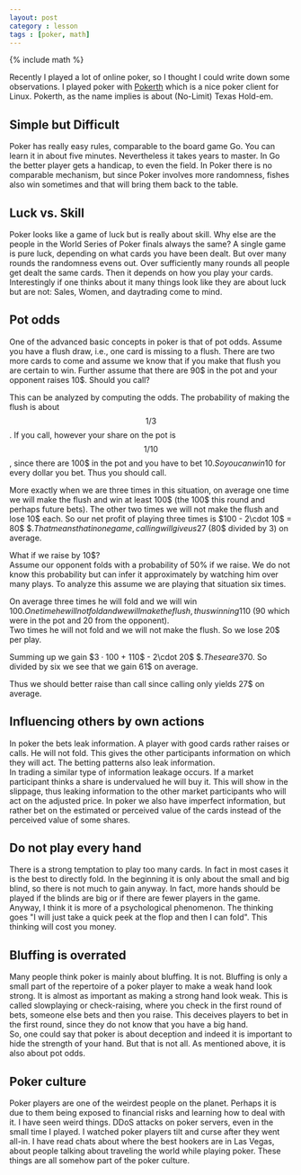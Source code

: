 ```yaml
---
layout: post
category : lesson
tags : [poker, math]
---
```


{% include math %}

Recently I played a lot of online poker, so I thought I could write down
some observations. I played poker with
[Pokerth](http://www.pokerth.net) which is a nice poker client for
Linux. Pokerth, as the name implies is about (No-Limit) Texas Hold-em.

## Simple but Difficult
Poker has really easy rules, comparable to the board game Go. You can
learn it in about five minutes.
Nevertheless it takes years to master. In Go the better player gets a
handicap, to even the field. In Poker there is no comparable
mechanism, but since Poker involves more randomness, fishes also win
sometimes and that will bring them back to the table.

## Luck vs. Skill
Poker looks like a game of luck but is really about skill. Why else
are the people in the World Series of Poker finals always the same? A
single game is pure luck, depending on what cards you have been dealt.
But over many rounds the randomness evens out. Over sufficiently many
rounds all people get dealt the same cards. Then it depends on how you
play your cards.    
Interestingly if one thinks about it many things look like they are
about luck but are not: Sales, Women, and daytrading come to mind.

## Pot odds
One of the advanced basic concepts in poker is that of pot odds.
Assume you have a flush draw, i.e., one card is missing to a flush.
There are two more cards to come and assume we know that if you make
that flush you are certain to win. Further assume that there are 90$ in
the pot and your opponent raises 10$. Should you call?

This can be analyzed by computing the odds. The probability of 
making the flush is about $$1/3$$. If you call, however your share
on the pot is $$1/10$$, since there are 100$ in the pot and you have
to bet 10$. So you can win 10$ for every dollar you bet.
Thus you should call.

More exactly when we are three times in this situation, on average one
time we will make the flush and win at least 100$ (the 100$ this round
and perhaps future bets). The other two times we will not make the
flush and lose 10$ each. So our net profit of playing three times is 
$$100$ - 2\cdot 10$ = 80$ $$. That means that in one game, calling will
give us 27$ (80$ divided by 3) on average.

What if we raise by 10$?    
Assume our opponent folds with a probability of 50% if we raise. We do
not know this probability but can infer it approximately by watching
him over many plays. To analyze this assume we are playing that
situation six times.

On average three times he will fold and we will win 100$.    
One time he will not fold and we will make the flush, thus winning 110$ (90 which were in the pot and 20 from the opponent).    
Two times he will not fold and we will not make the flush. So we lose 20$ per play.    

Summing up we gain $$3\cdot 100$ + 110$ - 2\cdot 20$ $$. These are 370$. So
divided by six we see that we gain 61$ on average.

Thus we should better raise than call since calling only yields 27$ on
average.

## Influencing others by own actions
In poker the bets leak information. A player with good cards rather
raises or calls. He will not fold. This gives the other participants
information on which they will act. The betting patterns also leak
information.    
In trading a similar type of information leakage occurs. If a market
participant thinks a share is undervalued he will buy it. This will
show in the slippage, thus leaking information to the other market
participants who will act on the adjusted price.
In poker we also have imperfect information, but rather bet on the
estimated or perceived value of the cards instead of the perceived
value of some shares.

## Do not play every hand
There is a strong temptation to play too many cards. In fact in most
cases it is the best to directly fold. In the beginning it is only
about the small and big blind, so there is not much to gain anyway. In
fact, more hands should be played if the blinds are big or if there
are fewer players in the game.
Anyway, I think it is more of a psychological phenomenon. The thinking
goes "I will just take a quick peek at the flop and then I can fold".
This thinking will cost you money.

## Bluffing is overrated
Many people think poker is mainly about bluffing. It is not. Bluffing
is only a small part of the repertoire of a poker player to make a
weak hand look strong. It is almost as important as making a strong
hand look weak. This is called slowplaying or check-raising, where you
check in the first round of bets, someone else bets and then you
raise. This deceives players to bet in the first round, since they do
not know that you have a big hand.  
So, one could say that poker is about deception and indeed it is
important to hide the strength of your hand. But that is not all. As
mentioned above, it is also about pot odds.

## Poker culture
Poker players are one of the weirdest people on the planet. Perhaps it
is due to them being exposed to financial risks and learning how to
deal with it.
I have seen weird things. DDoS attacks on poker servers, even in the
small time I played. I watched poker players tilt and curse after
they went all-in. I have read chats about where the best hookers are
in Las Vegas, about people talking about traveling the world
while playing poker. These things are all somehow part of the poker
culture.
